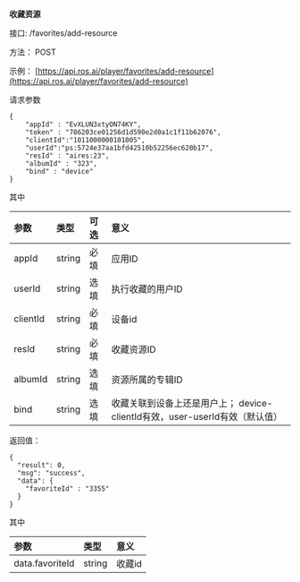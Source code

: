 **收藏资源**

接口:  /favorites/add-resource

方法： POST

示例： [https://api.ros.ai/player/favorites/add-resource](https://api.ros.ai/player/favorites/add-resource)

请求参数

```
{
    "appId" : "EvXLUN3xtyON74KY",
    "token" : "786203ce01256d1d590e2d0a1c1f11b62076",
    "clientId":"1011000000101005",
    "userId":"ps:5724e37aa1bfd42510b52256ec620b17",
    "resId" : "aires:23",
    "albumId" : "323",
    "bind" : "device"
}
```

其中

| 参数 | 类型 | 可选 | 意义 |
| :--- | :--- | :--- | :--- |
| appId | string | 必填 | 应用ID |
| userId | string | 选填 | 执行收藏的用户ID |
| clientId | string | 必填 | 设备id |
| resId | string | 必填 | 收藏资源ID |
| albumId | string | 选填 | 资源所属的专辑ID |
| bind | string | 选填 | 收藏关联到设备上还是用户上； device-clientId有效，user-userId有效（默认值） |

返回值：

```
{
  "result": 0,
  "msg": "success",
  "data": {
    "favoriteId" : "3355"
  }
}
```

其中

| 参数 | 类型 | 意义 |
| :--- | :--- | :--- |
| data.favoriteId | string | 收藏id |



